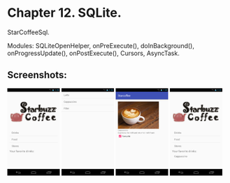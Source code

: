 # Chapter 12. SQLite.
StarCoffeeSql.

Modules: SQLiteOpenHelper, onPreExecute(), doInBackground(), onProgressUpdate(), onPostExecute(), Cursors, AsyncTask.

## Screenshots:
<img src="./docs/screen01_main_fav.png" height="200px" alt="MainActivity" title="MainActivity" />
<img src="./docs/screen02_list.png" height="200px" alt="Coffee List" title="Coffee List" />
<img src="./docs/screen03_details_fav.png" height="200px" alt="Details with Favourite" title="Details with Favourite" />
<img src="./docs/screen04_main_fav.png" height="200px" alt="Main with Favourite" title="Main with Favourite" />
